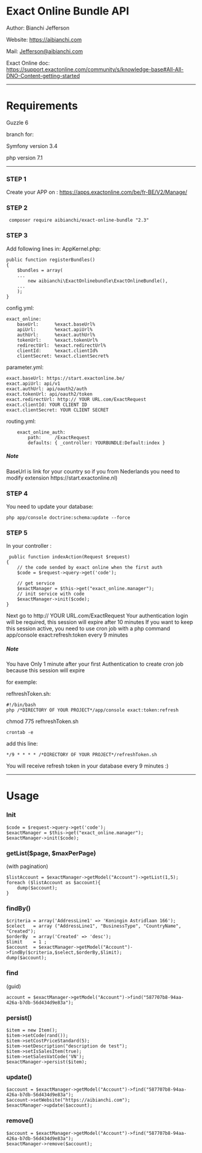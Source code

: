 <h1>Exact Online Bundle API</h1>

Author:   Bianchi Jefferson

Website: 	https://aibianchi.com

Mail: 		Jefferson@aibianchi.com

Exact Online doc: https://support.exactonline.com/community/s/knowledge-base#All-All-DNO-Content-getting-started

<hr/>
<h1>Requirements</h1>
Guzzle 6

branch for:

Symfony version 3.4

php version 7.1

<hr/>

<h3>STEP 1</h3>

Create your APP on : https://apps.exactonline.com/be/fr-BE/V2/Manage/

<h3>STEP 2</h3>

	 composer require aibianchi/exact-online-bundle "2.3"
	
<h3>STEP 3</h3>

Add following lines in:
AppKernel.php:

	public function registerBundles()
	{
		$bundles = array(
		...
			new aibianchi\ExactOnlinebundle\ExactOnlineBundle(),
		...
		);
	}
	 
config.yml:

	exact_online:
		baseUrl:      %exact.baseUrl%
		apiUrl:       %exact.apiUrl%
		authUrl:      %exact.authUrl%
		tokenUrl:     %exact.tokenUrl%
		redirectUrl:  %exact.redirectUrl%
		clientId:     %exact.clientId%
		clientSecret: %exact.clientSecret%
    
parameter.yml:
    
    exact.baseUrl: https://start.exactonline.be/
    exact.apiUrl: api/v1
    exact.authUrl: api/oauth2/auth
    exact.tokenUrl: api/oauth2/token
    exact.redirectUrl: http:// YOUR URL.com/ExactRequest
    exact.clientId: YOUR CLIENT ID
    exact.clientSecret: YOUR CLIENT SECRET

routing.yml:

		exact_online_auth:
			path:     /ExactRequest
			defaults: { _controller: YOURBUNDLE:Default:index }
 
<h5>Note</h5> BaseUrl is link for your country so if you from Nederlands you need to modify extension https://start.exactonline.nl)

<h3>STEP 4</h3>
You need to update your database:

	php app/console doctrine:schema:update --force

<h3>STEP 5</h3>

In your controller :

     public function indexAction(Request $request)
    {
        // the code sended by exact online when the first auth
        $code = $request->query->get('code');
        
        // get service
        $exactManager = $this->get("exact_online.manager");
        // init service with code
        $exactManager->init($code);
    }

Next go to http:// YOUR URL.com/ExactRequest
Your authentication login will be required, this session will expire after 10 minutes
If you want to keep this session active, you need to use cron job with a php command app/console exact:refresh:token every 9 minutes 
<h5>Note</h5> 
You have Only 1 minute after your first Authentication to create cron job because this session will expire



for exemple:


refhreshToken.sh:

	#!/bin/bash
	php /*DIRECTORY OF YOUR PROJECT*/app/console exact:token:refresh
	
chmod 775 refhreshToken.sh

	crontab -e

add this line:

	*/9 * * * * /*DIRECTORY OF YOUR PROJECT*/refreshToken.sh

You will receive refresh token in your database every 9 minutes :)

<hr/>
<h1>Usage</h1>

<h3>Init</h3>

	$code = $request->query->get('code');
	$exactManager = $this->get("exact_online.manager");
	$exactManager->init($code);
	
<h3>getList($page, $maxPerPage)</h3> (with pagination)

	$listAccount = $exactManager->getModel("Account")->getList(1,5);
	foreach ($listAccount as $account){
		dump($account);
	}
				
<h3>findBy()</h3>

	$criteria = array('AddressLine1' => 'Koningin Astridlaan 166');
	$celect   = array ("AddressLine1", "BusinessType", "CountryName", "Created");
	$orderBy  = array('Created' => 'desc');
	$limit    = 1 ;
	$account  = $exactManager->getModel("Account")->findBy($criteria,$select,$orderBy,$limit);
	dump($account);
	
<h3>find</h3>	(guid)

	account = $exactManager->getModel("Account")->find("587707b8-94aa-426a-b7db-56d434d9e83a");
	
<h3>persist()</h3>
	
	$item = new Item();
	$item->setCode(rand());
	$item->setCostPriceStandard(5);
	$item->setDescription("description de test");
	$item->setIsSalesItem(true);
	$item->setSalesVatCode('VN');
	$exactManager->persist($item);
	
<h3>update()</h3>

	$account = $exactManager->getModel("Account")->find("587707b8-94aa-426a-b7db-56d434d9e83a");
	$account->setWebsite("https://aibianchi.com");
	$exactManager->update($account);
	
<h3>remove()</h3>

	$account = $exactManager->getModel("Account")->find("587707b8-94aa-426a-b7db-56d434d9e83a");
	$exactManager->remove($account);
 

